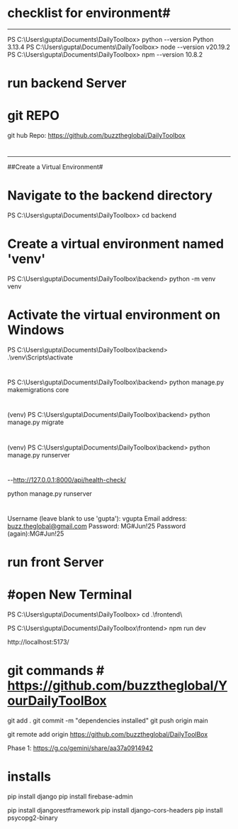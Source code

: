 # checklist for environment#
---------------------------
PS C:\Users\gupta\Documents\DailyToolbox> python --version
Python 3.13.4
PS C:\Users\gupta\Documents\DailyToolbox> node --version
v20.19.2
PS C:\Users\gupta\Documents\DailyToolbox> npm --version
10.8.2

# run backend Server #
# git REPO #
git hub Repo:  https://github.com/buzztheglobal/DailyToolbox
# #
-------------------
##Create a Virtual Environment#
# Navigate to the backend directory
PS C:\Users\gupta\Documents\DailyToolbox> cd backend
# Create a virtual environment named 'venv'
PS C:\Users\gupta\Documents\DailyToolbox\backend> python -m venv venv
# Activate the virtual environment on Windows
PS C:\Users\gupta\Documents\DailyToolbox\backend> .\venv\Scripts\activate
#
PS C:\Users\gupta\Documents\DailyToolbox\backend> python manage.py makemigrations core
#
(venv) PS C:\Users\gupta\Documents\DailyToolbox\backend> python manage.py migrate
# #
(venv) PS C:\Users\gupta\Documents\DailyToolbox\backend> python manage.py runserver
# #
--http://127.0.0.1:8000/api/health-check/

python manage.py runserver
#
Username (leave blank to use 'gupta'): vgupta
Email address: buzz.theglobal@gmail.com
Password: MG#Jun!25
Password (again):MG#Jun!25
#

# run front Server #
# #open New Terminal #
PS C:\Users\gupta\Documents\DailyToolbox> cd .\frontend\

PS C:\Users\gupta\Documents\DailyToolbox\frontend> npm run dev

http://localhost:5173/

# git commands # https://github.com/buzztheglobal/YourDailyToolBox
git add .
git commit -m "dependencies installed"
git push origin main

git remote add origin https://github.com/buzztheglobal/DailyToolBox

Phase 1: https://g.co/gemini/share/aa37a0914942


# installs #
pip install django
pip install firebase-admin

 pip install djangorestframework
  pip install django-cors-headers
  pip install psycopg2-binary